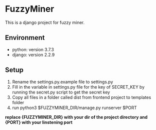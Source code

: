 # FuzzyMiner
This is a django project for fuzzy miner.
## Environment
- python: version 3.7.3
- django: version 2.2.9
## Setup
1. Rename the settings.py.example file to settings.py
2. Fill in the variable in settings.py file for the key of SECRET_KEY by running the secret.py script to get the secret key
3. Copy all files in a folder called dist from frontend project to templates folder
4. run python3 $FUZZYMINER_DIR/manage.py runserver $PORT

**replace {FUZZYMINER_DIR} with your dir of the project directory and {PORT} with your linstening port**